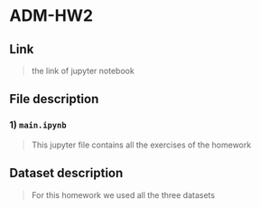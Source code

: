 # ADM-HW2
## Link
> the link of jupyter notebook 
## File description
### 1) `main.ipynb` 
> This jupyter file contains all the exercises of the homework

## Dataset description
> For this homework we used all the three datasets
> 
